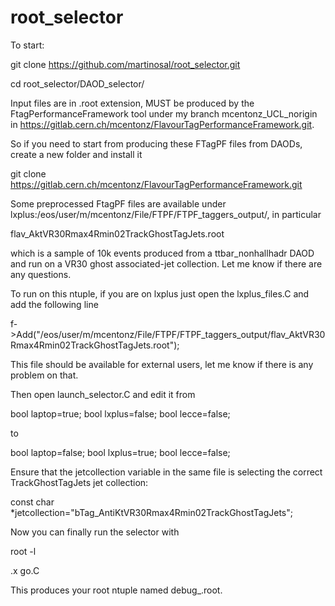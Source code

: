 # root_selector

To start:

git clone https://github.com/martinosal/root_selector.git

cd root_selector/DAOD_selector/

Input files are in .root extension, MUST be produced by the FtagPerformanceFramework tool under my branch mcentonz_UCL_norigin in https://gitlab.cern.ch/mcentonz/FlavourTagPerformanceFramework.git. 

So if you need to start from producing these FTagPF files from DAODs, create a new folder and install it

git clone https://gitlab.cern.ch/mcentonz/FlavourTagPerformanceFramework.git

Some preprocessed FtagPF files are available under lxplus:/eos/user/m/mcentonz/File/FTPF/FTPF_taggers_output/, in particular

flav_AktVR30Rmax4Rmin02TrackGhostTagJets.root

which is a sample of 10k events produced from a ttbar_nonhallhadr DAOD and run on a VR30 ghost associated-jet collection. Let me know if there are any questions.

To run on this ntuple, if you are on lxplus just open the lxplus_files.C and add the following line

f->Add("/eos/user/m/mcentonz/File/FTPF/FTPF_taggers_output/flav_AktVR30Rmax4Rmin02TrackGhostTagJets.root");

This file should be available for external users, let me know if there is any problem on that.

Then open launch_selector.C and edit it from 

  bool laptop=true;
  bool lxplus=false;
  bool lecce=false;

to

  bool laptop=false;
  bool lxplus=true;
  bool lecce=false;

Ensure that the jetcollection variable in the same file is selecting the correct TrackGhostTagJets jet collection:

const char *jetcollection="bTag_AntiKtVR30Rmax4Rmin02TrackGhostTagJets";

Now you can finally run the selector with

root -l

.x go.C

This produces your root ntuple named debug_.root.
